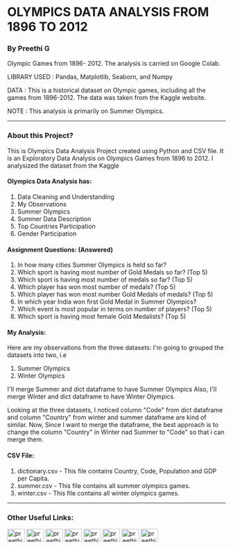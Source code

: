 # OLYMPICS DATA ANALYSIS FROM 1896 TO 2012

### By Preethi G

Olympic Games from 1896- 2012. The analysis is carried on Google Colab.

LIBRARY USED : Pandas, Matplotlib, Seaborn, and Numpy

DATA : This is a historical dataset on Olympic games, including all the games from 1896-2012. The data was taken from the Kaggle website.

NOTE : This analysis is primarily on Summer Olympics.

-----

### About this Project?

This is Olympics Data Analysis Project created using Python and CSV file.
It is an Exploratory Data Analysis on Olympics Games from 1896 to 2012. I analysized the dataset from the Kaggle <br>

#### Olympics Data Analysis has:

1. Data Cleaning and Understanding 
2. My Observations
3. Summer Olympics
4. Summer Data Description
5. Top Countries Participation
6. Gender Participation

#### Assignment Questions: (Answered)

1.  In how many cities Summer Olympics is held so far?
2.  Which sport is having most number of Gold Medals so far? (Top 5)
3.  Which sport is having most number of medals so far? (Top 5)
4.  Which player has won most number of medals? (Top 5)
5.  Which player has won most number Gold Medals of medals? (Top 5)
6.  In which year India won first Gold Medal in Summer Olympics?
7.  Which event is most popular in terms on number of players? (Top 5)
8.  Which sport is having most female Gold Medalists? (Top 5)

#### My Analysis:

Here are my observations from the three datasets: I'm going to grouped the datasets into two, i.e

1. Summer Olympics
2. Winter Olympics

I'II merge Summer and dict dataframe to have Summer Olympics Also, I'II merge Winter and dict dataframe to have Winter Olympics.

Looking at the three datasets, I noticed column "Code" from dict dataframe and column "Country" from winter and summer dataframe are kind of similar. Now, Since I want to merge the dataframe, the best approach is to change the column "Country" in Winter nad Summer to "Code" so that i can merge them.

#### CSV File:

1. dictionary.csv - This file contains Country, Code, Population and GDP per Capita. <br>
2. summer.csv - This file contains all summer olympics games. <br>
3. winter.csv - This file contains all winter olympics games.

-----

### Other Useful Links:

<p align="left">
<a href="https://codepen.io/#" target="blank"><img align="center" src="https://cdn.jsdelivr.net/npm/simple-icons@3.0.1/icons/codepen.svg" alt="preethi" height="30" width="40" /></a>
<a href="https://dev.to/preethi_g" target="blank"><img align="center" src="https://cdn.jsdelivr.net/npm/simple-icons@3.0.1/icons/dev-dot-to.svg" alt="preethi" height="30" width="40" /></a>
<a href="
https://twitter.com/Preethi_G_4848?s=09" target="blank"><img align="center" src="https://cdn.jsdelivr.net/npm/simple-icons@3.0.1/icons/twitter.svg" alt="preethi" height="30" width="40" /></a>
<a href="https://www.linkedin.com/in/preethig-4848" target="blank"><img align="center" src="https://cdn.jsdelivr.net/npm/simple-icons@3.0.1/icons/linkedin.svg" alt="preethi" height="30" width="40" /></a>
<a href="https://www.instagram.com/preethi__._/" target="blank"><img align="center" src="https://cdn.jsdelivr.net/npm/simple-icons@3.0.1/icons/instagram.svg" alt="preethi" height="30" width="40" /></a>
<a href="https://www.facebook.com/Preethi.G.4848" target="blank"><img align="center" src="https://cdn.jsdelivr.net/npm/simple-icons@3.0.1/icons/facebook.svg" alt="preethi" height="30" width="40" /></a>
<a href="https://medium.com/@preethi4848" target="blank"><img align="center" src="https://cdn.jsdelivr.net/npm/simple-icons@3.0.1/icons/medium.svg" alt="preethi" height="30" width="40" /></a>
<a href="https://t.me/PreethiG_4848" target="blank"><img align="center" src="https://cdn.jsdelivr.net/npm/simple-icons@3.0.1/icons/telegram.svg" alt="preethi" height="30" width="40" /></a>
</p>
